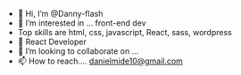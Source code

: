 - 👋 Hi, I’m @Danny-flash
- 👀 I’m interested in ... front-end dev
- Top skills are html, css, javascript, React, sass, wordpress
- 🌱 React Developer
- 💞️ I’m looking to collaborate on ...
- 📫 How to reach.... danielmide10@gmail.com

<!---
Danny-flash/Danny-flash is a ✨ special ✨ repository because its `README.md` (this file) appears on your GitHub profile.
You can click the Preview link to take a look at your changes.
--->
